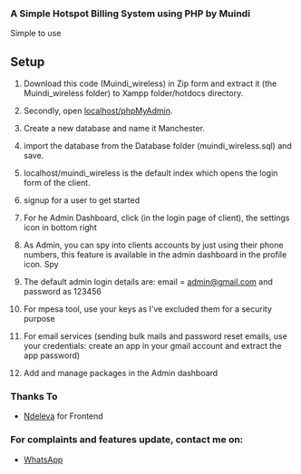 ### A Simple Hotspot Billing System using PHP by Muindi

Simple to use

## Setup
1. Download this code (Muindi_wireless) in Zip form and extract it (the Muindi_wireless folder) to Xampp folder/hotdocs directory.

2. Secondly, open [localhost/phpMyAdmin](http://localhost/phpMyAdmin).

3. Create a new database and name it Manchester.

4. import the database from the Database folder (muindi_wireless.sql) and save.

5. localhost/muindi_wireless is the default index which opens the login form of the client.

6. signup for a user to get started

7. For he Admin Dashboard, click (in the login page of client), the settings icon in bottom right

8. As Admin, you can spy into clients accounts by just using their phone numbers, this feature is available in the admin dashboard in the profile icon. Spy

9. The default admin login details are: email = admin@gmail.com and password as 123456

10. For mpesa tool, use your keys as I've excluded them for a security purpose

11. For email services (sending bulk mails and password reset emails, use your credentials: create an app in your gmail account and extract the app password)

12. Add and manage packages in the Admin dashboard

### Thanks To

- [Ndeleva](https://wa.me/254746193590) for Frontend

### For complaints and features update, contact me on:

- [WhatsApp](https://wa.me/254115783375)
